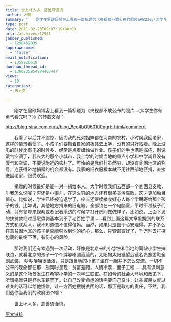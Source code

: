 ```yaml
---
title: 世上坏人多，慈善须谨慎
author: 大鹏
summary: "　　刚才在里欧妈博客上看到一篇标题为《央视都不敢公布的照片&#8230;(大学生你有勇气看完吗？)》的转载文章："
type: post
date: 2011-02-23T09:07:19+00:00
url: /archives/12961
jabber_published:
  - 1298452039
superawesome:
  - 'false'
email_notification:
  - 1359926619
duoshuo_thread_id:
  - 1360835854884405447
views:
  - 10
categories:
  - 未分类

---
```

　　刚才在里欧妈博客上看到一篇标题为《央视都不敢公布的照片&#8230;(大学生你有勇气看完吗？)》的转载文章：
  
 <http://blog.sina.com.cn/s/blog_6ec4b0960100pgrb.html#comment>

　　我看了以后并不震惊，因为我的兄弟姐妹都在河南的农村，小时候我回老家，这样的情景看惯了。小孩子们要搬着自家的板凳去上学，没有的只好站着。晚上没电的时候比有电的时候多，经常是点着蜡烛做作业。孩子们的手也满是冻疮，别说暖气空调了，我长大的那个小城市，我上学的时候当地的重点小学和中学尚且没有暖气和空调，不要说附近的农村了。可怜的是我们村虽然穷，却没有贫困地区的称号，连获得外地捐赠的机会都没有。我家的旧衣服根本就不用往西部地区捐，直接送回老家，很受欢迎。

　　捐赠的时候最好是能一对一捐给本人。大学时候我们去西部一个贫困县支教，叫我怎么说呢？穷还是小事儿，在这么穷的地方还有很多贪污腐败，这才更加触目惊心。比如说，学生已经被迫退学了，校长还继续接收好心人每个学期寄给那个孩子的钱。比如说，其他地方捐来的旧电脑，全部锁在一个电脑室，平时不准孩子们动，只有领导来视察或者记者采访的时候才打开房间做做样子。比如说，上面下发的扶贫款经过层层盘剥基本到不了老百姓手里……看到上面这篇文章里提到的联系方式和联系人，我不知道值不值得信赖。当然，如果只是图个心安理得，并不多么在意贫困地区的孩子是否能够收到你的好心，那么，只管邮寄好了，千万别去打探包裹的最终下落，有伤心的风险。

　　那时我们还有幸遇到一次活动，好像是北京来的小学生和当地的同龄小学生搞联谊，就看北京的孩子一个个胖嘟嘟圆滚滚的，太阳帽太阳镜望远镜名贵旅游鞋全副武装， 吵吵嚷嚷很活泼，只是跟当地的小孩子坐在一起并不怎么交流。一切不公平的现象都在那一刻同时呈现：贫富差距，人情冷漠，面子工程……具有讽刺意义的是这个场景发生在希望小学的一次学生联谊。在如今的社会大环境和政策下，所谓捐赠只是杯水车薪罢了。让自己改变命运的话需要自己奋斗，让亲戚朋友度过难关的话可以给他馈赠，让一方百姓摆脱贫困的话，那正是政府的责任，不然，我们选你当我们的政府图个啥？

　　世上坏人多，慈善须谨慎。

[原文链接](http://dapengde.com/archives/12961)

